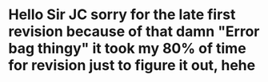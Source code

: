 <h1>Hello Sir JC sorry for the late first revision because of that damn "Error bag thingy" it took my 80% of time for revision just to figure it out, hehe</h1>